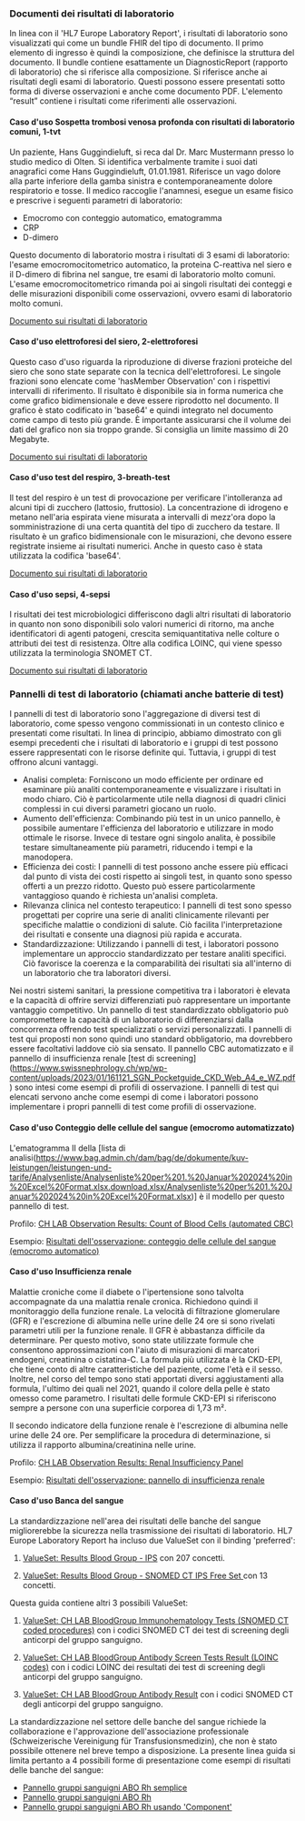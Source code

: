 <!-- markdownlint-disable MD001 MD041 -->

### Documenti dei risultati di laboratorio

In linea con il 'HL7 Europe Laboratory Report', i risultati di laboratorio sono visualizzati qui come un bundle FHIR del tipo di documento. Il primo elemento di ingresso è quindi la composizione, che definisce la struttura del documento.
Il bundle contiene esattamente un DiagnosticReport (rapporto di laboratorio) che si riferisce alla composizione. Si riferisce anche ai risultati degli esami di laboratorio. Questi possono essere presentati sotto forma di diverse osservazioni e anche come documento PDF. L'elemento “result” contiene i risultati come riferimenti alle osservazioni. 

#### Caso d'uso Sospetta trombosi venosa profonda con risultati di laboratorio comuni, 1-tvt

Un paziente, Hans Guggindieluft, si reca dal Dr. Marc Mustermann presso lo studio medico di Olten. Si identifica verbalmente tramite i suoi dati anagrafici come Hans Guggindieluft, 01.01.1981. Riferisce un vago dolore alla parte inferiore della gamba sinistra e contemporaneamente dolore respiratorio e tosse. Il medico raccoglie l'anamnesi, esegue un esame fisico e prescrive i seguenti parametri di laboratorio:

* Emocromo con conteggio automatico, ematogramma
* CRP
* D-dimero
 
Questo documento di laboratorio mostra i risultati di 3 esami di laboratorio: l'esame emocromocitometrico automatico, la proteina C-reattiva nel siero e il D-dimero di fibrina nel sangue, tre esami di laboratorio molto comuni. L'esame emocromocitometrico rimanda poi ai singoli risultati dei conteggi e delle misurazioni disponibili come osservazioni, ovvero esami di laboratorio molto comuni.

[Documento sui risultati di laboratorio](Bundle-LabResultReport-1-tvt.html)

#### Caso d'uso elettroforesi del siero, 2-elettroforesi

Questo caso d'uso riguarda la riproduzione di diverse frazioni proteiche del siero che sono state separate con la tecnica dell'elettroforesi. Le singole frazioni sono elencate come 'hasMember Observation' con i rispettivi intervalli di riferimento. Il risultato è disponibile sia in forma numerica che come grafico bidimensionale e deve essere riprodotto nel documento. Il grafico è stato codificato in 'base64' e quindi integrato nel documento come campo di testo più grande. È importante assicurarsi che il volume dei dati del grafico non sia troppo grande. Si consiglia un limite massimo di 20 Megabyte. 

[Documento sui risultati di laboratorio](Bundle-LabResultReport-2-electrophoresis.html)

#### Caso d'uso test del respiro, 3-breath-test

Il test del respiro è un test di provocazione per verificare l'intolleranza ad alcuni tipi di zucchero (lattosio, fruttosio). La concentrazione di idrogeno e metano nell'aria espirata viene misurata a intervalli di mezz'ora dopo la somministrazione di una certa quantità del tipo di zucchero da testare. Il risultato è un grafico bidimensionale con le misurazioni, che devono essere registrate insieme ai risultati numerici. Anche in questo caso è stata utilizzata la codifica 'base64'.

[Documento sui risultati di laboratorio](Bundle-LabResultReport-3-breath-test.html)

#### Caso d'uso sepsi, 4-sepsi

I risultati dei test microbiologici differiscono dagli altri risultati di laboratorio in quanto non sono disponibili solo valori numerici di ritorno, ma anche identificatori di agenti patogeni, crescita semiquantitativa nelle colture o attributi dei test di resistenza. Oltre alla codifica LOINC, qui viene spesso utilizzata la terminologia SNOMET CT.

[Documento sui risultati di laboratorio](Bundle-LabResultReport-4-sepsis.html)

### Pannelli di test di laboratorio (chiamati anche batterie di test)

I pannelli di test di laboratorio sono l'aggregazione di diversi test di laboratorio, come spesso vengono commissionati in un contesto clinico e presentati come risultati. In linea di principio, abbiamo dimostrato con gli esempi precedenti che i risultati di laboratorio e i gruppi di test possono essere rappresentati con le risorse definite qui. Tuttavia, i gruppi di test offrono alcuni vantaggi.

* Analisi completa: Forniscono un modo efficiente per ordinare ed esaminare più analiti contemporaneamente e visualizzare i risultati in modo chiaro. Ciò è particolarmente utile nella diagnosi di quadri clinici complessi in cui diversi parametri giocano un ruolo.
* Aumento dell'efficienza: Combinando più test in un unico pannello, è possibile aumentare l'efficienza del laboratorio e utilizzare in modo ottimale le risorse. Invece di testare ogni singolo analita, è possibile testare simultaneamente più parametri, riducendo i tempi e la manodopera.
* Efficienza dei costi: I pannelli di test possono anche essere più efficaci dal punto di vista dei costi rispetto ai singoli test, in quanto sono spesso offerti a un prezzo ridotto. Questo può essere particolarmente vantaggioso quando è richiesta un'analisi completa.
* Rilevanza clinica nel contesto terapeutico: I pannelli di test sono spesso progettati per coprire una serie di analiti clinicamente rilevanti per specifiche malattie o condizioni di salute. Ciò facilita l'interpretazione dei risultati e consente una diagnosi più rapida e accurata.
* Standardizzazione: Utilizzando i pannelli di test, i laboratori possono implementare un approccio standardizzato per testare analiti specifici. Ciò favorisce la coerenza e la comparabilità dei risultati sia all'interno di un laboratorio che tra laboratori diversi.

Nei nostri sistemi sanitari, la pressione competitiva tra i laboratori è elevata e la capacità di offrire servizi differenziati può rappresentare un importante vantaggio competitivo. Un pannello di test standardizzato obbligatorio può compromettere la capacità di un laboratorio di differenziarsi dalla concorrenza offrendo test specializzati o servizi personalizzati. I pannelli di test qui proposti non sono quindi uno standard obbligatorio, ma dovrebbero essere facoltativi laddove ciò sia sensato. Il pannello CBC automatizzato e il pannello di insufficienza renale [test di screening] (https://www.swissnephrology.ch/wp/wp-content/uploads/2023/01/161121_SGN_Pocketguide_CKD_Web_A4_e_WZ.pdf) sono intesi come esempi di profili di osservazione.
I pannelli di test qui elencati servono anche come esempi di come i laboratori possono implementare i propri pannelli di test come profili di osservazione.

#### Caso d'uso Conteggio delle cellule del sangue (emocromo automatizzato)

L'ematogramma II della [lista di analisi(https://www.bag.admin.ch/dam/bag/de/dokumente/kuv-leistungen/leistungen-und-tarife/Analysenliste/Analysenliste%20per%201.%20Januar%202024%20in%20Excel%20Format.xlsx.download.xlsx/Analysenliste%20per%201.%20Januar%202024%20in%20Excel%20Format.xlsx)] è il modello per questo pannello di test. 

Profilo: [CH LAB Observation Results: Count of Blood Cells (automated CBC)](StructureDefinition-ch-lab-observation-cbc-panel.html)

Esempio: [Risultati dell'osservazione: conteggio delle cellule del sangue (emocromo automatico)](Observation-ExampleObservationCBCPanel.html)

#### Caso d'uso Insufficienza renale

Malattie croniche come il diabete o l'ipertensione sono talvolta accompagnate da una malattia renale cronica. Richiedono quindi il monitoraggio della funzione renale. La velocità di filtrazione glomerulare (GFR) e l'escrezione di albumina nelle urine delle 24 ore si sono rivelati parametri utili per la funzione renale. Il GFR è abbastanza difficile da determinare. Per questo motivo, sono state utilizzate formule che consentono approssimazioni con l'aiuto di misurazioni di marcatori endogeni, creatinina o cistatina-C. La formula più utilizzata è la CKD-EPI, che tiene conto di altre caratteristiche del paziente, come l'età e il sesso. Inoltre, nel corso del tempo sono stati apportati diversi aggiustamenti alla formula, l'ultimo dei quali nel 2021, quando il colore della pelle è stato omesso come parametro. I risultati delle formule CKD-EPI si riferiscono sempre a persone con una superficie corporea di 1,73 m².

Il secondo indicatore della funzione renale è l'escrezione di albumina nelle urine delle 24 ore. Per semplificare la procedura di determinazione, si utilizza il rapporto albumina/creatinina nelle urine.

Profilo: [CH LAB Observation Results: Renal Insufficiency Panel](StructureDefinition-ch-lab-observation-renal-insufficiency-panel.html)

Esempio: [Risultati dell'osservazione: pannello di insufficienza renale](Observation-ObservationRenalInsufficiencyPanel.html)

#### Caso d'uso Banca del sangue

La standardizzazione nell'area dei risultati delle banche del sangue migliorerebbe la sicurezza nella trasmissione dei risultati di laboratorio. HL7 Europe Laboratory Report ha incluso due ValueSet con il binding 'preferred':

1. [ValueSet: Results Blood Group - IPS](http://hl7.org/fhir/uv/ips/ValueSet/results-blood-group-uv-ips) con 207 concetti.

2. [ValueSet: Results Blood Group - SNOMED CT IPS Free Set ](http://hl7.org/fhir/uv/ips/ValueSet/results-blood-group-snomed-ct-ips-free-set) con 13 concetti.

Questa guida contiene altri 3 possibili ValueSet:

1. [ValueSet: CH LAB BloodGroup Immunohematology Tests (SNOMED CT coded procedures)](ValueSet-ch-lab-bloodgroup-immuno-hematology-vs.html) con i codici SNOMED CT dei test di screening degli anticorpi del gruppo sanguigno.

2. [ValueSet: CH LAB BloodGroup Antibody Screen Tests Result (LOINC codes)](ValueSet-ch-lab-bloodgroup-antibody-screen-result-vs.html) con i codici LOINC dei resultati dei test di screening degli anticorpi del gruppo sanguigno.

3. [ValueSet: CH LAB BloodGroup Antibody Result](ValueSet-ch-lab-bloodgroup-antibody-vs.html) con i codici SNOMED CT degli anticorpi del gruppo sanguigno.

La standardizzazione nel settore delle banche del sangue richiede la collaborazione e l'approvazione dell'associazione professionale (Schweizerische Vereinigung für Transfusionsmedizin), che non è stato possibile ottenere nel breve tempo a disposizione. La presente linea guida si limita pertanto a 4 possibili forme di presentazione come esempi di risultati delle banche del sangue: 

* [Pannello gruppi sanguigni ABO Rh semplice](Observation-BloodGroupSimple.html)
* [Pannello gruppi sanguigni ABO Rh](Observation-BloodGroupPanel.html)
* [Pannello gruppi sanguigni ABO Rh usando 'Component'](Observation-BloodGroupComponent.html)

